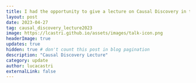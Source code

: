 ```yaml
---
title: I had the opportunity to give a lecture on Causal Discovery in the Artificial Intelligence course of the Computer Science program at the University of Padua.<br>Take a look at the <a class="ext_link" href="https://docs.google.com/presentation/d/1BzYB_iZLyG3zaC2xef1C4AeL7Zk-3yT9ZOkf1ztaPwE/edit?usp=sharing">presentation</a>.
layout: post
date: 2023-04-27
tag: causal_discovery_lecture2023
image: https://lcastri.github.io/assets/images/talk-icon.png
headerImage: true
updates: true
hidden: true # don't count this post in blog pagination
description: "Causal Discovery Lecture"
category: update
author: lucacastri
externalLink: false
---
```

